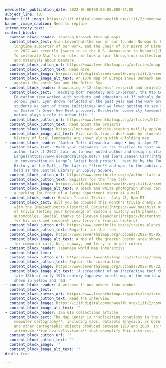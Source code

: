 ```yaml
---
newsletter_publication_date: 2022-07-06T00:00:00.000-04:00
subject_line: TBD
banner_iiif_image: https://iiif.digitalcommonwealth.org/iiif/2/commonwealth:3x817772t/29,218,2335,743/full/0/default.jpg
banner_image_caption: Need to replace
introductory_text: ''
content_block:
- content_block_header: Touring Denmark through maps
  content_block_text: Alan Leventhal—the son of our founder Norman B. Leventhal, a
    longtime supporter of our work, and the Chair of our Board of Directors from 2020
    to 2022—was recently [sworn in as the U.S. Ambassador to Denmark](https://www.majorityleader.gov/content/hoyer-statement-senate-confirmation-alan-leventhal-ambassador-denmark).
    To celebrate Alan’s new role, we took a spin through our collections to find maps
    and materials about Denmark.
  content_block_button_url: https://www.leventhalmap.org/articles/mapping-denmark/
  content_block_button_text: Read more
  content_block_image: https://iiif.digitalcommonwealth.org/iiif/2/commonwealth:x059cb25h/512,424,6080,2811/,1200/0/default.jpg
  content_block_image_alt_text: An 1870 map of Europe shows Denmark and Sweden set
    against the North Sea and the Baltic Sea
- content_block_header: Showcasing K-12 students' research and projects
  content_block_text: 'Teaching both remotely and in-person, the Map Center''s K-12
    Education team worked with students and educators at 33 schools during the 2021-22
    school year. Lynn Brown reflected on the past year and the work produced by local
    students as part of these initiatives and we loved getting to see student perspectives
    on Boston''s Green New Deal proposal, Dorchester community landmarks, and how
    nature plays a role in urban life. '
  content_block_button_url: https://www.leventhalmap.org/articles/k12-round-up/
  content_block_button_text: Read about the projects
  content_block_image: https://lmec-main-website-staging.netlify.app/uploads/2022-06-30/tour-your-boston-matthew-dickey.jpeg
  content_block_image_alt_text: Five cards from a deck made by students about the
    history of local landmarks are shown along with a folding map
- content_block_header: 'Author Talk: Alexandra Lange • Aug 4, 4pm ET'
  content_block_text: 'Mark your calendars: we''re thrilled to host our first in-person
    author talk of 2022! Join us to hear noted author and design critic [Alexandra
    Lange](https://www.alexandralange.net/) and [Sara Jensen Carr](https://camd.northeastern.edu/faculty/sara-jensen-carr/)
    in conversation on Lange’s latest book project, _Meet Me by the Fountain: An Inside
    History of the Mall_. The talk is **free** and open to the public and will be
    held at the Central Library in Copley Square. '
  content_block_button_url: https://www.eventbrite.com/e/author-talk-alexandra-lange-on-meet-me-by-the-fountain-tickets-373389186107?aff=July7Newsletter
  content_block_button_text: Register for the free talk
  content_block_image: https://iiif.digitalcommonwealth.org/iiif/2/commonwealth:0g354t14z/full/,1200/0/default.jpg
  content_block_image_alt_text: A black and white photograph shows cars parked in
    a parking lot front of a large department store at a mall
- content_block_header: Boston Transit Trivia · July 28, 6pm ET
  content_block_text: Will you be crowned this month's trivia champ? Join us, along
    with the [Massachusetts Historical Society](https://www.masshist.org/), for night
    of trivia testing your knowledge of Boston's history with planes, trains, and
    automobiles. Special thanks to [Steven Beaucher](https://bostonintransit.com/)
    for his work and research into Boston's transit history!
  content_block_button_url: https://www.eventbrite.com/e/trains-planes-and-automobiles-boston-transit-trivia-tickets-334668411227?aff=July7Newsletter
  content_block_button_text: Register for the free
  content_block_image: https://www.leventhalmap.org/uploads/2022-05-05/transit.jpeg
  content_block_image_alt_text: A map of the greater Boston area shows transit routes
    for commuter rail, bus, subway, and ferry in bright colors
- content_block_header: Japanese world map interactive
  content_block_text: ''
  content_block_button_url: https://www.leventhalmap.org/articles/remapping-the-world-in-japan/
  content_block_button_text: Explore the interactive
  content_block_image: https://www.leventhalmap.org/uploads/2022-06-22/japan_map_chat_screenshot.png
  content_block_image_alt_text: 'A screenshot of an interactive tool that shows a
    late 18th or early 19th century Japanese scroll map of the world with countries
    shown in yellow and red. '
- content_block_header: A welcome to our newest team member
  content_block_text: ''
  content_block_button_url: https://www.leventhalmap.org/articles/interview-with-kyler/
  content_block_button_text: Read the interview
  content_block_image: https://iiif.digitalcommonwealth.org/iiif/2/commonwealth:ht250b888/2291,3151,6519,1974/full/0/default.jpg
  content_block_image_alt_text: ''
- content_block_header: Ian GIS collections article
  content_block_text: The Map Center is **soliciting donations in the area of early
    computer cartography**, including maps, datasets (physical or born-digital), papers,
    and other cartographic objects produced between 1960 and 2000. In this post, we
    introduce **two new collections** that exemplify this interest.
  content_block_button_url: ''
  content_block_button_text: ''
  content_block_image: ''
  content_block_image_alt_text: ''
draft: true

---
```

